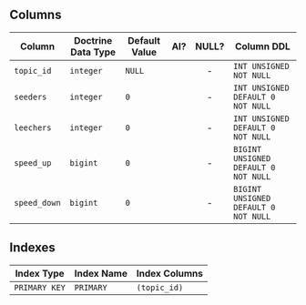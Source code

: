 ## Columns

| Column | Doctrine Data Type | Default Value | AI? | NULL? | Column DDL |
| ------ | ------------------ | ------------- | :-: | :---: | ---------- |
| `topic_id` | `integer` | `NULL` |  | - | `INT UNSIGNED NOT NULL` |
| `seeders` | `integer` | `0` |  | - | `INT UNSIGNED DEFAULT 0 NOT NULL` |
| `leechers` | `integer` | `0` |  | - | `INT UNSIGNED DEFAULT 0 NOT NULL` |
| `speed_up` | `bigint` | `0` |  | - | `BIGINT UNSIGNED DEFAULT 0 NOT NULL` |
| `speed_down` | `bigint` | `0` |  | - | `BIGINT UNSIGNED DEFAULT 0 NOT NULL` |

## Indexes

| Index Type | Index Name | Index Columns |
| ---------- | ---------- | ------------- |
| `PRIMARY KEY` | `PRIMARY` | `(topic_id)` |
